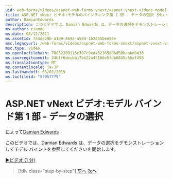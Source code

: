 ```yaml
---
uid: web-forms/videos/aspnet-web-forms-vnext/aspnet-vnext-videos-model-binding-part-1-selecting-data
title: ASP.NET vNext ビデオ:モデルのバインディング第 1 部 - データの選択 |Microsoft Docs
author: DamianEdwards
description: このビデオでは、Damian Edwards は、データの選択をデモンストレーションしてモデル バインドを参照してくださいを開始します。
ms.author: riande
ms.date: 08/12/2011
ms.assetid: 744d229b-a109-4692-a58d-1b2445bee54e
msc.legacyurl: /web-forms/videos/aspnet-web-forms-vnext/aspnet-vnext-videos-model-binding-part-1-selecting-data
msc.type: video
ms.openlocfilehash: 78052280116e397c9ed432165806d58baabd0436
ms.sourcegitcommit: 24b1f6decbb17bb22a45166e5fdb0845c65af498
ms.translationtype: MT
ms.contentlocale: ja-JP
ms.lasthandoff: 03/01/2019
ms.locfileid: "57057779"
---
```

<a name="aspnet-vnext-videos-model-binding-part-1---selecting-data"></a>ASP.NET vNext ビデオ:モデル バインド第 1 部 - データの選択
====================
によって[Damian Edwards](https://github.com/DamianEdwards)

このビデオでは、Damian Edwards は、データの選択をデモンストレーションしてモデル バインドを参照してくださいを開始します。

[&#9654;ビデオ (1 分)](https://channel9.msdn.com/Blogs/ASP-NET-Site-Videos/aspnet-vnext-videos-model-binding-part-1-selecting-data)

> [!div class="step-by-step"]
> [前へ](aspnet-vnext-videos-strongly-typed-data-controls.md)
> [次へ](aspnet-vnext-videos-model-binding-part-2-filtering.md)
